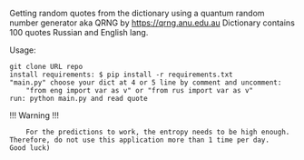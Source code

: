 Getting random quotes from the dictionary using a quantum random 
number generator aka QRNG by https://qrng.anu.edu.au
Dictionary contains 100 quotes Russian and English lang.

Usage: 

    git clone URL repo
    install requirements: $ pip install -r requirements.txt
    "main.py" choose your dict at 4 or 5 line by comment and uncomment: 
        "from eng import var as v" or "from rus import var as v"
    run: python main.py and read quote

!!!   Warning   !!!

        For the predictions to work, the entropy needs to be high enough.
    Therefore, do not use this application more than 1 time per day. 
    Good luck)
